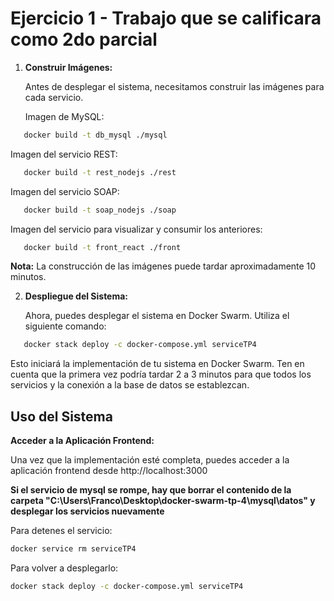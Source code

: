 
# Ejercicio 1 - Trabajo que se calificara como 2do parcial

1. **Construir Imágenes:**

   Antes de desplegar el sistema, necesitamos construir las imágenes para cada servicio.

   Imagen de MySQL:

```sh
   docker build -t db_mysql ./mysql
```

Imagen del servicio REST:

```sh
   docker build -t rest_nodejs ./rest
```

Imagen del servicio SOAP:

```sh
   docker build -t soap_nodejs ./soap
```

Imagen del servicio para visualizar y consumir los anteriores:

```sh
   docker build -t front_react ./front
```

**Nota:**
La construcción de las imágenes puede tardar aproximadamente 10 minutos.

2. **Despliegue del Sistema:**

   Ahora, puedes desplegar el sistema en Docker Swarm. Utiliza el siguiente comando:

```sh
   docker stack deploy -c docker-compose.yml serviceTP4
```

Esto iniciará la implementación de tu sistema en Docker Swarm. Ten en cuenta que la primera vez podría tardar 2 a 3 minutos para que todos los servicios y la conexión a la base de datos se establezcan.

## Uso del Sistema

 **Acceder a la Aplicación Frontend:**

   Una vez que la implementación esté completa, puedes acceder a la aplicación frontend desde http://localhost:3000


**Si el servicio de mysql se rompe, hay que borrar el contenido de la carpeta "C:\Users\Franco\Desktop\docker-swarm-tp-4\mysql\datos" y desplegar los servicios nuevamente**

  Para detenes el servicio: 
  ```sh
  docker service rm serviceTP4
  ```

  Para volver a desplegarlo:

  ```sh
  docker stack deploy -c docker-compose.yml serviceTP4
  ```







